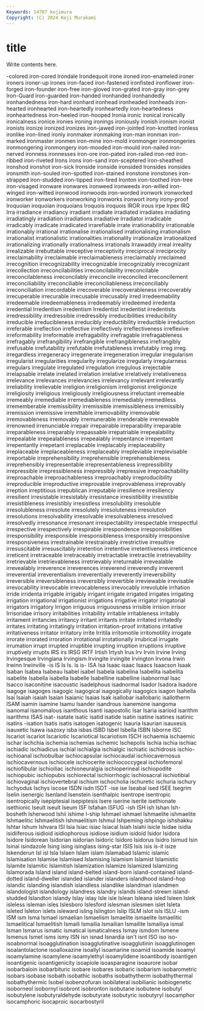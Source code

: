 ```yaml
---
Keywords: 14787 kojimura
Copyright: (C) 2024 Koji Murakami
---
```


# title

Write contents here.



-colored iron-cored Irondale Irondequoit irone
ironed iron-enameled ironer ironers ironer-up irones iron-faced iron-fastened ironfisted ironflower
iron-forged iron-founder iron-free iron-gloved iron-grated iron-gray iron-grey Iron-Guard iron-guarded iron-handed
ironhanded ironhandedly ironhandedness iron-hard ironhard ironhead ironheaded ironheads iron-hearted ironhearted
iron-heartedly ironheartedly iron-heartedness ironheartedness iron-heeled iron-hooped Ironia ironic ironical ironically
ironicalness ironice ironies ironing ironings ironiously ironish ironism ironist ironists
ironize ironized ironizes iron-jawed iron-jointed iron-knotted ironless ironlike iron-lined ironly
ironmaker ironmaking iron-man ironman iron-marked ironmaster ironmen iron-mine iron-mold ironmonger
ironmongeries ironmongering ironmongery iron-mooded iron-mould iron-nailed iron-nerved ironness ironnesses iron-ore
iron-pated iron-railed iron-red iron-ribbed iron-riveted Irons irons iron-sand iron-sceptered iron-sheathed
ironshod ironshot iron-sick Ironside ironside ironsided Ironsides ironsides ironsmith iron-souled
iron-spotted iron-stained ironstone ironstones iron-strapped iron-studded iron-tipped iron-tired Ironton iron-toothed
iron-tree iron-visaged ironware ironwares ironweed ironweeds iron-willed iron-winged iron-witted ironwood
ironwoods iron-worded ironwork ironworked ironworker ironworkers ironworking ironworks ironwort irony
irony-proof Iroquoian iroquoian iroquoians Iroquois iroquois IROR irous irpe Irpex
IRQ Irra irradiance irradiancy irradiant irradiate irradiated irradiates irradiating irradiatingly
irradiation irradiations irradiative irradiator irradicable irradicably irradicate irradicated irrarefiable irrate
irrationability irrationable irrationably irrational irrationalise irrationalised irrationalising irrationalism irrationalist irrationalistic
irrationalities irrationality irrationalize irrationalized irrationalizing irrationally irrationalness irrationals Irrawaddy irreal
irreality irrealizable irrebuttable irreceptive irreceptivity irreciprocal irreciprocity irreclaimability irreclaimable irreclaimableness
irreclaimably irreclaimed irrecognition irrecognizability irrecognizable irrecognizably irrecognizant irrecollection irreconcilabilities irreconcilability
irreconcilable irreconcilableness irreconcilably irreconcile irreconciled irreconcilement irreconciliability irreconciliable irreconciliableness irreconciliably
irreconciliation irrecordable irrecoverable irrecoverableness irrecoverably irrecuperable irrecurable irrecusable irrecusably irred
irredeemability irredeemable irredeemableness irredeemably irredeemed irredenta irredential Irredentism irredentism Irredentist
irredentist irredentists irredressibility irredressible irredressibly irreducibilities irreducibility irreducible irreducibleness irreducibly
irreductibility irreductible irreduction irreferable irreflection irreflective irreflectively irreflectiveness irreflexive irreformability
irreformable irrefragability irrefragable irrefragableness irrefragably irrefrangibility irrefrangible irrefrangibleness irrefrangibly irrefusable
irrefutability irrefutable irrefutableness irrefutably irreg irreg. irregardless irregeneracy irregenerate irregeneration
irregular irregularism irregularist irregularities irregularity irregularize irregularly irregularness irregulars irregulate
irregulated irregulation irregulous irrejectable irrelapsable irrelate irrelated irrelation irrelative irrelatively
irrelativeness irrelevance irrelevances irrelevancies irrelevancy irrelevant irrelevantly irreliability irrelievable irreligion
irreligionism irreligionist irreligionize irreligiosity irreligious irreligiously irreligiousness irreluctant irremeable irremeably
irremediable irremediableness irremediably irremediless irrememberable irremissibility irremissible irremissibleness irremissibly irremission
irremissive irremittable irremovability irremovable irremovableness irremovably irremunerable irrenderable irrenewable irrenowned
irrenunciable irrepair irrepairable irreparability irreparable irreparableness irreparably irrepassable irrepatriable irrepealability
irrepealable irrepealableness irrepealably irrepentance irrepentant irrepentantly irrepetant irreplacable irreplacably irreplaceability
irreplaceable irreplaceableness irreplaceably irrepleviable irreplevisable irreportable irreprehensibility irreprehensible irreprehensibleness irreprehensibly
irrepresentable irrepresentableness irrepressibility irrepressible irrepressibleness irrepressibly irrepressive irreproachability irreproachable irreproachableness
irreproachably irreproducibility irreproducible irreproductive irreprovable irreprovableness irreprovably irreption irreptitious irrepublican
irreputable irresilience irresiliency irresilient irresistable irresistably irresistance irresistibility irresistible irresistibleness
irresistibly irresistless irresolubility irresoluble irresolubleness irresolute irresolutely irresoluteness irresolution irresolutions
irresolvability irresolvable irresolvableness irresolved irresolvedly irresonance irresonant irrespectability irrespectable irrespectful
irrespective irrespectively irrespirable irrespondence irresponsibilities irresponsibility irresponsible irresponsibleness irresponsibly irresponsive
irresponsiveness irrestrainable irrestrainably irrestrictive irresultive irresuscitable irresuscitably irretention irretentive irretentiveness
irreticence irreticent irretraceable irretraceably irretractable irretractile irretrievability irretrievable irretrievableness irretrievably
irreturnable irrevealable irrevealably irreverence irreverences irreverend irreverendly irreverent irreverential irreverentialism
irreverentially irreverently irreversibility irreversible irreversibleness irreversibly irrevertible irreviewable irrevisable irrevocability
irrevocable irrevocableness irrevocably irrevoluble irrhation irride irridenta irrigable irrigably irrigant
irrigate irrigated irrigates irrigating irrigation irrigational irrigationist irrigations irrigative irrigator
irrigatorial irrigators irrigatory Irrigon irriguous irriguousness irrisible irrision irrisor Irrisoridae
irrisory irritabilities irritability irritable irritableness irritably irritament irritancies irritancy irritant
irritants irritate irritated irritatedly irritates irritating irritatingly irritation irritation-proof irritations
irritative irritativeness irritator irritatory irrite Irritila irritomotile irritomotility irrogate irrorate
irrorated irroration irrotational irrotationally irrubrical irrugate irrumation irrupt irrupted irruptible
irrupting irruption irruptions irruptive irruptively irrupts IRS irs IRSG IRTF
Irtish Irtysh Irus Irv Irvin Irvine Irving Irvingesque Irvingiana Irvingism
Irvingite irvingite Irvington Irvona Irwin Irwinn Irwinville -is IS Is
Is. is is- ISA Isa Isaac isaac Isaacs Isaacson Isaak
Isaban Isabea Isabeau Isabel isabel Isabela isabelina Isabelita isabelita isabelite
Isabella isabella Isabelle Isabelline isabelline isabnormal Isac Isacco isaconitine isacoustic
isadelphous isadnormal Isador Isadora Isadore isagoge isagoges isagogic isagogical isagogically
isagogics isagon Isahella Isai Isaiah isaiah Isaian Isaianic Isaias Isak
isallobar isallobaric isallotherm ISAM isamin isamine Isamu Isander isandrous isanemone
isangoma isanomal isanomalous isanthous Isanti isapostolic Isar Isaria isarioid isarithm
isarithms ISAS isat- isatate isatic isatid isatide isatin isatine isatines
isatinic isatins -isation Isatis isatis isatogen isatogenic Isauria Isaurian isauxesis
isauxetic Isawa isazoxy isba isbas ISBD Isbel Isbella ISBN Isborne
ISC Iscariot iscariot Iscariotic Iscariotical Iscariotism ISCH ischaemia ischaemic ischar
ischchia ischemia ischemias ischemic Ischepolis Ischia ischia ischiac ischiadic ischiadicus
ischial ischialgia ischialgic ischiatic ischidrosis ischio- ischioanal ischiobulbar ischiocapsular ischiocaudal
ischiocavernosus ischiocavernous ischiocele ischiocerite ischiococcygeal ischiofemoral ischiofibular ischioiliac ischioneuralgia ischioperineal
ischiopodite ischiopubic ischiopubis ischiorectal ischiorrhogic ischiosacral ischiotibial ischiovaginal ischiovertebral ischium
ischocholia ischuretic ischuria ischury Ischyodus Ischys iscose ISDN isdn ISDT
-ise ise Iseabal ised ISEE Isegrim Iselin isenergic Isenland Isenstein
isenthalpic isentrope isentropic isentropically isepiptesial isepiptesis Isere iserine iserite isethionate
isethionic Iseult iseult Iseum ISF Isfahan ISFUG -ish ISH ish
Ishan Ish-bosheth Isherwood Ishii ishime I-ship Ishmael ishmael Ishmaelite ishmaelite
Ishmaelitic Ishmaelitish Ishmaelitism Ishmul Ishpeming ishpingo ishshakku Ishtar Ishum Ishvara
ISI Isia Isiac isiac Isiacal Isiah Isiahi isicle Isidae isidia
isidiiferous isidioid isidiophorous isidiose isidium isidoid Isidor Isidora Isidore Isidorean
Isidorian isidorian Isidoric Isidoro Isidorus Isidro Isimud Isin Isinai isindazole
Ising ising isinglass ising-star ISIS Isis isis is-it isize Iskenderun
Isl isl Isla Islaen Islam islam Islamabad Islamic islamic Islamisation
Islamise Islamised Islamising Islamism Islamist Islamistic Islamite Islamitic Islamitish Islamization
Islamize Islamized Islamizing Islamorada Island island island-belted island-born island-contained island-dotted
island-dweller islanded islander islanders islandhood island-hop islandic islanding islandish islandless
islandlike islandman islandmen islandologist islandology islandress islandry islands island-strewn island-studded
Islandton islandy Islay islay Isle isle Islean Isleana isled Isleen
Islek isleless isleman isles Islesboro Islesford islesman islesmen islet Isleta
isleted Isleton islets isleward isling Islington Islip ISLM islot isls
ISLU -ism ISM ism Isma Ismael ismaelian Ismaelism Ismaelite ismaelite
Ismaelitic Ismaelitical Ismaelitish Ismaili Ismailia Ismailian Ismailite Ismailiya ismal Isman
Ismarus ismatic ismatical ismaticalness Ismay ismdom Ismene Ismenus Ismet isms
ismy ISN isn isnad Isnardia isn't isnt ISO iso iso-
isoabnormal isoagglutination isoagglutinative isoagglutinin isoagglutinogen isoalantolactone isoalloxazine isoallyl isoamarine isoamid
isoamide isoamyl isoamylamine isoamylene isoamylethyl isoamylidene isoantibody isoantigen isoantigenic isoantigenicity
isoapiole isoasparagine isoaurore isobar isobarbaloin isobarbituric isobare isobares isobaric isobarism
isobarometric isobars isobase isobath isobathic isobaths isobathytherm isobathythermal isobathythermic Isobel
isobenzofuran isobilateral isobilianic isobiogenetic isoborneol isobornyl isobront isobronton isobutane isobutene
isobutyl isobutylene isobutyraldehyde isobutyrate isobutyric isobutyryl isocamphor isocamphoric isocaproic isocarbostyril
